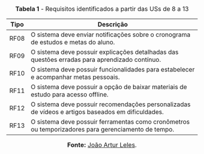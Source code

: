 <center>
<font size="3"><p style="text-align: center"><b>Tabela 1</b> - Requisitos identificados a partir das USs de 8 a 13</p></font>

| Tipo  | Descrição                                                                                           |
|-------|-----------------------------------------------------------------------------------------------------|
| RF08  | O sistema deve enviar notificações sobre o cronograma de estudos e metas do aluno.                  |
| RF09  | O sistema deve possuir explicações detalhadas das questões erradas para aprendizado contínuo.       |
| RF10  | O sistema deve possuir funcionalidades para estabelecer e acompanhar metas pessoais.                |
| RF11  | O sistema deve possuir a opção de baixar materiais de estudo para acesso offline.                   |
| RF12  | O sistema deve possuir recomendações personalizadas de vídeos e artigos baseados em dificuldades.   |
| RF13  | O sistema deve possuir ferramentas como cronômetros ou temporizadores para gerenciamento de tempo.  |

<font size="3"><p style="text-align: center"><b>Fonte:</b> [João Artur Leles](https://github.com/joao-artl).</p></font>
</center>
